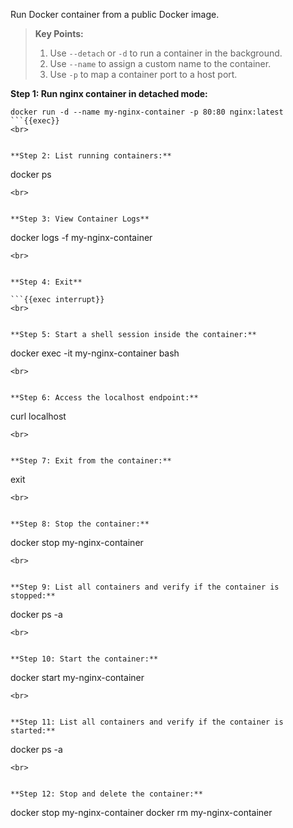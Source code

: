 Run Docker container from a public Docker image.

> **Key Points:**  
> 1. Use `--detach` or `-d` to run a container in the background.  
> 2. Use `--name` to assign a custom name to the container.  
> 3. Use `-p` to map a container port to a host port.


**Step 1: Run nginx container in detached mode:**

```
docker run -d --name my-nginx-container -p 80:80 nginx:latest
```{{exec}}
<br>


**Step 2: List running containers:**

```
docker ps
```{{exec}}
<br>


**Step 3: View Container Logs**

```
docker logs -f my-nginx-container
```{{exec}}
<br>


**Step 4: Exit**

```{{exec interrupt}}
<br>


**Step 5: Start a shell session inside the container:**

```
docker exec -it my-nginx-container bash
```{{exec}}
<br>


**Step 6: Access the localhost endpoint:**

```
curl localhost
```{{exec}}
<br>


**Step 7: Exit from the container:**

```
exit
```{{exec}}
<br>


**Step 8: Stop the container:**

```
docker stop my-nginx-container
```{{exec}}
<br>


**Step 9: List all containers and verify if the container is stopped:**

```
docker ps -a
```{{exec}}
<br>


**Step 10: Start the container:**

```
docker start my-nginx-container
```{{exec}}
<br>


**Step 11: List all containers and verify if the container is started:**

```
docker ps -a
```{{exec}}
<br>


**Step 12: Stop and delete the container:**

```
docker stop my-nginx-container
docker rm my-nginx-container
```{{exec}}